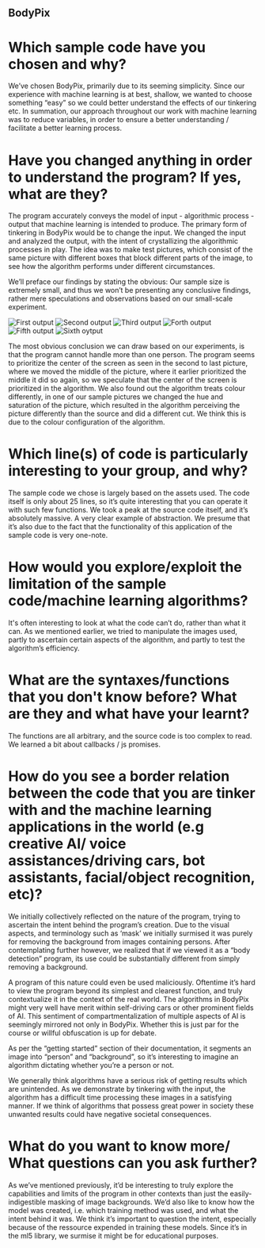 ## BodyPix

# Which sample code have you chosen and why?

We’ve chosen BodyPix, primarily due to its seeming simplicity. Since our experience with machine learning is at best, shallow, we wanted to choose something “easy” so we could better understand the effects of our tinkering etc. In summation, our approach throughout our work with machine learning was to reduce variables, in order to ensure a better understanding / facilitate a better learning process. 

# Have you changed anything in order to understand the program? If yes, what are they?

The program accurately conveys the model of input - algorithmic process - output that machine learning is intended to produce. The primary form of tinkering in BodyPix would be to change the input. We changed the input and analyzed the output, with the intent of crystallizing the algorithmic processes in play. The idea was to make test pictures, which consist of the same picture with different boxes that block different parts of the image, to see how the algorithm performs under different circumstances.

We’ll preface our findings by stating the obvious: Our sample size is extremely small, and thus we won’t be presenting any conclusive findings, rather mere speculations and observations based on our small-scale experiment.

![First output](Billede1.jpg "preview")
![Second output](Billede2.jpg "preview")
![Third output](Billede3.jpg "preview")
![Forth output](Billede4.jpg "preview")
![Fifth output](Billede5.jpg "preview")
![Sixth oytput](Billede6.jpg "preview")

The most obvious conclusion we can draw based on our experiments, is that the program cannot handle more than one person. The program seems to prioritize the center of the screen as seen in the second to last picture, where we moved the middle of the picture, where it earlier prioritized the middle it did so again, so we speculate that the center of the screen is prioritized in the algorithm. We also found out the algorithm treats colour differently, in one of our sample pictures we changed the hue and saturation of the picture, which resulted in the algorithm perceiving the picture differently than the source and did a different cut. We think this is due to the colour configuration of the algorithm.

# Which line(s) of code is particularly interesting to your group, and why?

The sample code we chose is largely based on the assets used. The code itself is only about 25 lines, so it’s quite interesting that you can operate it with such few functions. We took a peak at the source code itself, and it’s absolutely massive. A very clear example of abstraction. We presume that it’s also due to the fact that the functionality of this application of the sample code is very one-note. 

# How would you explore/exploit the limitation of the sample code/machine learning algorithms?

It's often interesting to look at what the code can’t do, rather than what it can. As we mentioned earlier, we tried to manipulate the images used, partly to ascertain certain aspects of the algorithm, and partly to test the algorithm’s efficiency. 

# What are the syntaxes/functions that you don't know before? What are they and what have your learnt?

The functions are all arbitrary, and the source code is too complex to read. We learned a bit about callbacks / js promises. 

# How do you see a border relation between the code that you are tinker with and the machine learning applications in the world (e.g creative AI/ voice assistances/driving cars, bot assistants, facial/object recognition, etc)?

We initially collectively reflected on the nature of the program, trying to ascertain the intent behind the program’s creation. Due to the visual aspects, and terminology such as ‘mask’ we initially surmised it was purely for removing the background from images containing persons. After contemplating further however, we realized that if we viewed it as a “body detection” program, its use could be substantially different from simply removing a background. 

A program of this nature could even be used maliciously. Oftentime it’s hard to view the program beyond its simplest and clearest function, and truly contextualize it in the context of the real world. The algorithms in BodyPix might very well have merit within self-driving cars or other prominent fields of AI. This sentiment of compartmentalization of multiple aspects of AI is seemingly mirrored not only in BodyPix. Whether this is just par for the course or willful obfuscation is up for debate.  

As per the “getting started” section of their documentation, it segments an image into “person” and “background”, so it’s interesting to imagine an algorithm dictating whether you’re a person or not. 

We generally think algorithms have a serious risk of getting results which are unintended. As we demonstrate by tinkering with the input, the algorithm has a difficult time processing these images in a satisfying manner. If we think of algorithms that possess great power in society these unwanted results could have negative societal consequences.

# What do you want to know more/ What questions can you ask further?

As we’ve mentioned previously, it’d be interesting to truly explore the capabilities and limits of the program in other contexts than just the easily-indigestible masking of image backgrounds. We’d also like to know how the model was created, i.e. which training method was used, and what the intent behind it was. We think it’s important to question the intent, especially because of the ressource expended in training these models. Since it’s in the ml5 library, we surmise it might be for educational purposes. 
